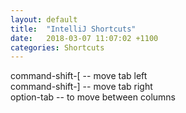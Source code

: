 ```yaml
---
layout: default
title:  "IntelliJ Shortcuts"
date:   2018-03-07 11:07:02 +1100
categories: Shortcuts
---
```


command-shift-[ -- move tab left   
command-shift-] -- move tab right   
option-tab -- to move between columns  
